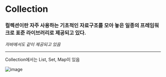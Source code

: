 
# Collection
 
### 컬렉션이란 자주 사용하는 기초적인 자료구조를 모아 놓은 일종의 프레임워크로 표준 라이브러리로 제공되고 있다.
_자바에서도 같이 제공되고 있음_


---

Collection에서는 List, Set, Map이 있음

![image](https://user-images.githubusercontent.com/74912130/191014898-8ca2253e-e822-4322-b558-f9059cbe66c7.png)
